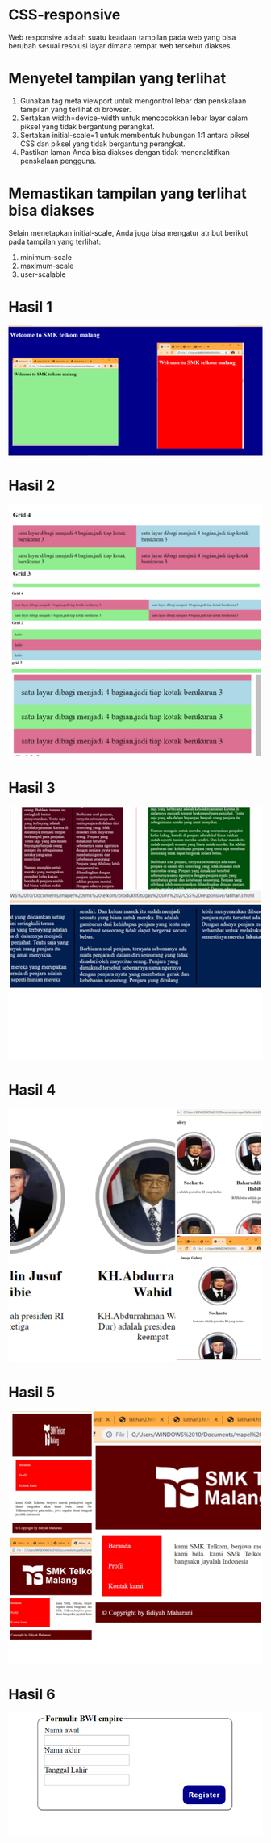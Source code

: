 # CSS-responsive
Web responsive adalah suatu keadaan tampilan pada web yang bisa berubah sesuai resolusi layar dimana tempat web tersebut diakses.
# Menyetel tampilan yang terlihat
1. Gunakan tag meta viewport untuk mengontrol lebar dan penskalaan tampilan yang terlihat di browser.
2. Sertakan width=device-width untuk mencocokkan lebar layar dalam piksel yang tidak bergantung perangkat.
3. Sertakan initial-scale=1 untuk membentuk hubungan 1:1 antara piksel CSS dan piksel yang tidak bergantung perangkat.
4. Pastikan laman Anda bisa diakses dengan tidak menonaktifkan penskalaan pengguna.
# Memastikan tampilan yang terlihat bisa diakses
Selain menetapkan initial-scale, Anda juga bisa mengatur atribut berikut pada tampilan yang terlihat:
1. minimum-scale
2. maximum-scale
3. user-scalable

# Hasil 1
![Alt Text](https://github.com/Fidiyah/CSS-responsive/blob/master/hasil1.png)
# Hasil 2
![Alt Text](https://github.com/Fidiyah/CSS-responsive/blob/master/hasil2.jpg)
# Hasil 3
![Alt Text](https://github.com/Fidiyah/CSS-responsive/blob/master/hasil3.jpg)
# Hasil 4
![Alt Text](https://github.com/Fidiyah/CSS-responsive/blob/master/hasil4.jpg)
# Hasil 5
![Alt Text](https://github.com/Fidiyah/CSS-responsive/blob/master/hasil5.jpg)
# Hasil 6
![Alt Text](https://github.com/Fidiyah/CSS-responsive/blob/master/hasil6.PNG)
